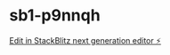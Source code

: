 # sb1-p9nnqh

[Edit in StackBlitz next generation editor ⚡️](https://stackblitz.com/~/github.com/drmas001/sb1-p9nnqh)